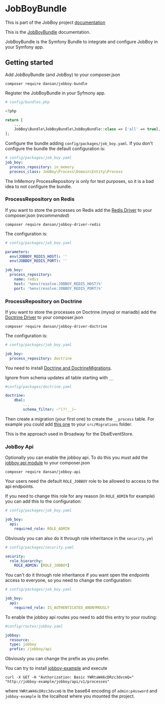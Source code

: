 # JobBoyBundle

This is part of the JobBoy project [documentation](../README.md)

This is the [JobBoyBundle](https://github.com/danielsan80/jobboy-bundle) documentation.

JobBoyBundle is the Symfony Bundle to integrate and configure JobBoy in your Symfony app.

## Getting started

Add JobBoyBundle (and JobBoy) to your composer.json

```
composer require dansan/jobboy-bundle
```

Register the JobBoyBundle in your Syfmony app.

```php
# config/bundles.php

<?php

return [
    ...
    JobBoy\Bundle\JobBoyBundle\JobBoyBundle::class => ['all' => true],
];
```

Configure the bundle adding `config/packages/job_boy.yaml`. If you don't configure the bundle
 the default configuration is:

```yaml
# config/packages/job_boy.yaml
job_boy:
  process_repository: in_memory
  process_class: JobBoy\Process\Domain\Entity\Process
```

The InMemory ProcessRepository is only for test purposes, so it is a bad idea to not configure the
bundle.


### ProcessRepository on Redis

If you want to store the processes on Redis add the
[Redis Driver](https://github.com/danielsan80/jobboy-driver-redis)
to your composer.json
(*recommended*)

```
composer require dansan/jobboy-driver-redis
```

The configuration is:

```yaml
# config/packages/job_boy.yaml

parameters:
  env(JOBBOY_REDIS_HOST): ''
  env(JOBBOY_REDIS_PORT): ''

job_boy:
  process_repository:
    name: redis
    host: '%env(resolve:JOBBOY_REDIS_HOST)%'
    port: '%env(resolve:JOBBOY_REDIS_PORT)%'

```

### ProcessRepository on Doctrine

If you want to store the processes on Doctrine (mysql or mariadb) add the
[Doctrine Driver](https://github.com/danielsan80/jobboy-driver-doctrine)
to your composer.json

```
composer require dansan/jobboy-driver-doctrine
```

The configuration is:

```yaml
# config/packages/job_boy.yaml

job_boy:
  process_repository: doctrine
```

You need to install [Doctrine and DoctrineMigrations](https://symfony.com/doc/current/doctrine.html).


Ignore from schema updates all table starting with `__`

```yaml
#config/packages/doctrine.yaml

doctrine:
    dbal:
        ...
        schema_filter: ~^(?!__)~

```

Then create a migration (your first one) to create the `__process` table.
For example you could add [this one](./jobboy-bundle/php/Version00000000000000.php) to your `src/Migrations` folder.

This is the approach used in Broadway for the DbalEventStore.



### JobBoy Api

Optionally you can enable the jobboy api.
To do this you must add the [jobboy api module](https://github.com/danielsan80/jobboy-api)
to your composer.json

```
composer require dansan/jobboy-api
```

Your users need the default `ROLE_JOBBOY` role to be allowed to access to the api endpoints.

If you need to change this role for any reason (in `ROLE_ADMIN` for example)
you can add this to the configuration:

```yaml
# config/packages/job_boy.yaml

job_boy:
  api:
    required_role: ROLE_ADMIN
```

Obviously you can also do it through role inheritance in the `security.yml`

```yaml
# config/packages/security.yaml

security:
  role_hierarchy:
    ROLE_ADMIN: [ROLE_JOBBOY]
```

You can't do it through role inheritance if you want open the endpoints access to everyone,
so you need to change the configuration:

```yaml
# config/packages/job_boy.yaml

job_boy:
  api:
    required_role: IS_AUTHENTICATED_ANONYMOUSLY
```

To enable the jobboy api routes you need to add this entry to your routing:

```yaml
#config/routes/jobboy.yaml

jobboy:
  resource: .
  type: jobboy
  prefix: /jobboy/api
```
Obviously you can change the prefix as you prefer.

You can try to install [jobboy-example](https://github.com/danielsan80/jobboy-api) and execute

```
curl -X GET -H "Authorization: Basic YWRtaW46cDRzc3dvcmQ=" "http://jobboy-example/jobboy/api/v1/processes"
```

where `YWRtaW46cDRzc3dvcmQ` is the base64 encoding of `admin:p4ssword`
and `jobboy-example` is the localhost where you mounted the project.
